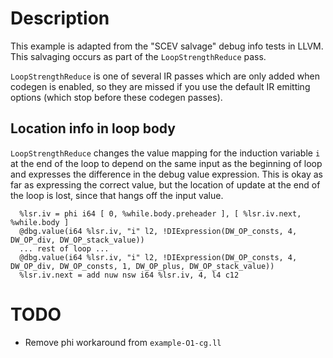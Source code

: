 # Description

This example is adapted from the "SCEV salvage" debug info tests in LLVM. This
salvaging occurs as part of the `LoopStrengthReduce` pass.

`LoopStrengthReduce` is one of several IR passes which are only added when
codegen is enabled, so they are missed if you use the default IR emitting
options (which stop before these codegen passes).

## Location info in loop body

`LoopStrengthReduce` changes the value mapping for the induction variable `i` at
the end of the loop to depend on the same input as the beginning of loop and
expresses the difference in the debug value expression. This is okay as far as
expressing the correct value, but the location of update at the end of the loop
is lost, since that hangs off the input value.

```
  %lsr.iv = phi i64 [ 0, %while.body.preheader ], [ %lsr.iv.next, %while.body ]
  @dbg.value(i64 %lsr.iv, "i" l2, !DIExpression(DW_OP_consts, 4, DW_OP_div, DW_OP_stack_value))
  ... rest of loop ...
  @dbg.value(i64 %lsr.iv, "i" l2, !DIExpression(DW_OP_consts, 4, DW_OP_div, DW_OP_consts, 1, DW_OP_plus, DW_OP_stack_value))
  %lsr.iv.next = add nuw nsw i64 %lsr.iv, 4, l4 c12
```

# TODO

* Remove phi workaround from `example-O1-cg.ll`
